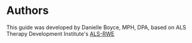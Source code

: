 # Authors

This guide was developed by Danielle Boyce, MPH, DPA, based on ALS Therapy Development Institute's [ALS-RWE](https://alstdi.github.io/ALS-RWE/) 
  
